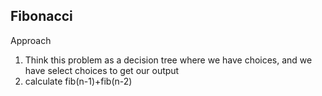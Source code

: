 ## Fibonacci

Approach
1. Think this problem as a decision tree where we have choices, and we have select choices to get our output
2. calculate fib(n-1)+fib(n-2)